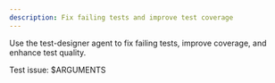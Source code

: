 ```yaml
---
description: Fix failing tests and improve test coverage
---
```


<!-- 
This is a thin wrapper command that delegates to the test-designer agent.
All detailed instructions and processes are in the agent's system prompt.
This command exists as a convenient shortcut for users.
-->

Use the test-designer agent to fix failing tests, improve coverage, and enhance test quality.

Test issue: $ARGUMENTS
